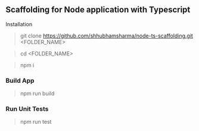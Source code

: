 ## Scaffolding for Node application with Typescript

Installation
> git clone https://github.com/shhubhamsharma/node-ts-scaffolding.git <FOLDER_NAME>

> cd <FOLDER_NAME>

> npm i

### Build App
> npm run build

### Run Unit Tests
> npm run test
